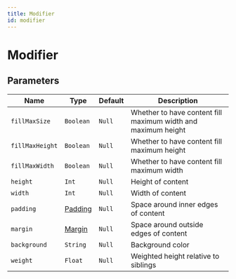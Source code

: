 ```yaml
---
title: Modifier
id: modifier
---
```


# Modifier

## Parameters

| Name            | Type                                                       | Default | Description                                                   |
| --------------- | ---------------------------------------------------------- | ------- | ------------------------------------------------------------- |
| `fillMaxSize`   | `Boolean`                                                  | `Null`  | Whether to have content fill maximum width and maximum height |
| `fillMaxHeight` | `Boolean`                                                  | `Null`  | Whether to have content fill maximum height                   |
| `fillMaxWidth`  | `Boolean`                                                  | `Null`  | Whether to have content fill maximum width                    |
| `height`        | `Int`                                                      | `Null`  | Height of content                                             |
| `width`         | `Int`                                                      | `Null`  | Width of content                                              |
| `padding`       | [Padding](https://componentbox.io/docs/foundation/padding) | `Null`  | Space around inner edges of content                           |
| `margin`        | [Margin](https://componentbox.io/docs/foundation/margin)   | `Null`  | Space around outside edges of content                         |
| `background`    | `String`                                                   | `Null`  | Background color                                              |
| `weight`        | `Float`                                                    | `Null`  | Weighted height relative to siblings                          |
